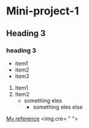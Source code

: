 # Mini-project-1

## Heading 3

### heading 3

- item1
- item2
- item3

1. Item1
2. Item2
    - something eles
        - something eles else

[My reference](http://www.google.com)
<img.cre= " ">
